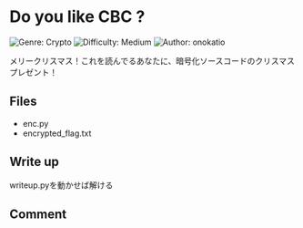 # Do you like CBC ?

![Genre: Crypto](https://img.shields.io/badge/genre-Crypto-brightgreen?style=for-the-badge)
![Difficulty: Medium](https://img.shields.io/badge/difficulty-Medium-blue?style=for-the-badge)
![Author: onokatio](https://img.shields.io/badge/author-onokatio-lightgrey?style=for-the-badge)

メリークリスマス！これを読んでるあなたに、暗号化ソースコードのクリスマスプレゼント！

## Files

- enc.py
- encrypted_flag.txt

## Write up

writeup.pyを動かせば解ける

## Comment
